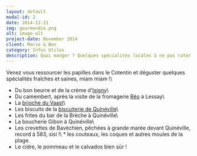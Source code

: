 ```yaml
---
layout: default
modal-id: 2
date: 2014-12-21
img: gourmandie.png
alt: image-alt
project-date: November 2014
client: Marie & Ben
category: Infos Utiles
description: Quoi manger ? Quelques spécialités locales à ne pas rater !
---
```


Venez vous ressourcer les papilles dans le Cotentin et déguster quelques spécialités fraîches et saines, miam miam !\\
* Du bon beurre et de la crème d'[Isigny](http://www.isigny-ste-mere.com/)\\
* Du camembert, après la visite de la fromagerie [Réo](http://www.reaux.fr/) à Lessay\\
* La [brioche du Vaast](http://www.la-brioche-du-vast.com/)\\
* Les biscuits de la [biscuiterie de Quinéville](http://www.biscuiterie-quineville.com/)\\
* Les frites du bar de la Brèche à Quinéville\\
* La boucherie Gibon à Quinéville\\
* Les crevettes de Bavéchien, pêchées à grande marée devant Quinéville, record à 583, sisi !\\ * les couteaux, les coques et autres moules de la plage.
* Le cidre, le pommeau et le calvados bien sûr !
